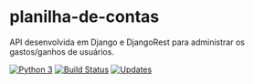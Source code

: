 # planilha-de-contas
API desenvolvida em Django e DjangoRest para administrar os gastos/ganhos de usuários.

[![Python 3](https://pyup.io/repos/github/alisonamerico/planilha-de-contas/python-3-shield.svg)](https://pyup.io/repos/github/alisonamerico/planilha-de-contas/)
[![Build Status](https://travis-ci.org/alisonamerico/planilha-de-contas.svg?branch=master)](https://travis-ci.org/alisonamerico/planilha-de-contas)
[![Updates](https://pyup.io/repos/github/alisonamerico/planilha-de-contas/shield.svg)](https://pyup.io/repos/github/alisonamerico/planilha-de-contas/)
